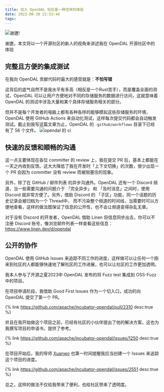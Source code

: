 ```yaml
---
title: 加入 OpenDAL 社区是一种怎样的体验
date: 2023-08-30 22:53:44
tags: 
---
```


![谢邀!](/images/image.png)

谢邀，本文将以一个开源社区的新人的视角来讲述我在 OpenDAL 开源社区中的体验

## 完整且方便的集成测试

在我向 OpenDAL 贡献代码时最大的感受就是：**不怕写错**

这背后的底气自然不是我水平有多高（相反是一个Rust苦手），而是覆盖全面的测试，OpenDAL 可以让用户方便地对不同的存储服务的数据进行访问，这就意味着 OpenDAL 的测试中涉及大量和某个具体存储服务相关的部分。

但并不是每个开发者的电脑上都有各种各样的能够模拟这些存储服务的环境，OpenDAL 使用 GitHub Actions 来自动化测试，这样每次提交代码都会自动触发测试。截止到我写这篇文章为止，OpenDAL 的 `.github/workflows` 目录下已经有了 56 个文件。
![opendal 的 ci](/images/opendal-ci.png)


## 快速的反馈和顺畅的沟通

这一点主要体现在各位 committer 的 review 上，我在提交 PR 后，基本上都能在一天之内收到反馈。这大大降低了我在开发时「上下文切换」的次数，很少出现一个 PR 会因为 committer 没有 review 而被阻塞住的现象。

另外，除了在 GitHub / 邮件列表 的异步沟通外。OpenDAL 还有一个 Discord 频道，当一些需要沟通的问题介于 「完全异步」 和 「及时消息」之间时，使用 Discord 就非常方便了。另外，借助 Discord 的 「子区」功能，同一个话题的历史记录会被归档为一个 Thread中， 而不污染整个频道的时间线，当需要时可以方便地查看，这样的做法既保证了信息的公开性，也不会让频道变得杂乱无章。

对于没有 Discord 的开发者，OpenDAL 借助 Linen 将信息同步出去，你可以不注册 Discord 账号，像浏览邮件列表一样查看这些信息：https://www.linen.dev/d/opendal

## 公开的协作

OpenDAL 使用 GitHub Issues 来追踪不同工作的进度，这样做可以让任何一个刚来到社区的人都能够快速地了解社区的工作进展，也可以让社区的工作更加透明。

我本人参与了开源之夏2023中 OpenDAL 发布的将 Fuzz test 集成到 OSS-Fuzz 中的项目。

在项目申请阶段，我借助 Good First Issues 作为一个切入口，成功的向 OpenDAL 提交了第一个 PR。

{% link https://github.com/apache/incubator-opendal/pull/2310 desc:true %}

并且在我开始做这个项目之前，已经有社区的小伙伴提出了他的解决方案，这也为我撰写项目的申请书，提供了参考。

{% link https://github.com/apache/incubator-opendal/issues/1250 desc:true %}

在项目开始后，我的导师 [Xuanwo](https://xuanwo.io/) 也第一时间提醒我应当创建一个 Issues 来追踪这个项目的进度。

{% link https://github.com/apache/incubator-opendal/issues/2551 desc:true %}

总之，这样的做法不仅给我带来了便利，也给社区带来了透明度。

